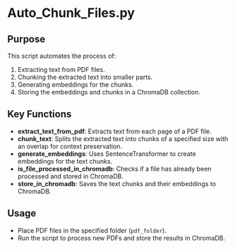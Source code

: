 # Auto_Chunk_Files.py

## Purpose
This script automates the process of:
1. Extracting text from PDF files.
2. Chunking the extracted text into smaller parts.
3. Generating embeddings for the chunks.
4. Storing the embeddings and chunks in a ChromaDB collection.

## Key Functions
- **extract_text_from_pdf**: Extracts text from each page of a PDF file.
- **chunk_text**: Splits the extracted text into chunks of a specified size with an overlap for context preservation.
- **generate_embeddings**: Uses SentenceTransformer to create embeddings for the text chunks.
- **is_file_processed_in_chromadb**: Checks if a file has already been processed and stored in ChromaDB.
- **store_in_chromadb**: Saves the text chunks and their embeddings to ChromaDB.

## Usage
- Place PDF files in the specified folder (`pdf_folder`).
- Run the script to process new PDFs and store the results in ChromaDB.
